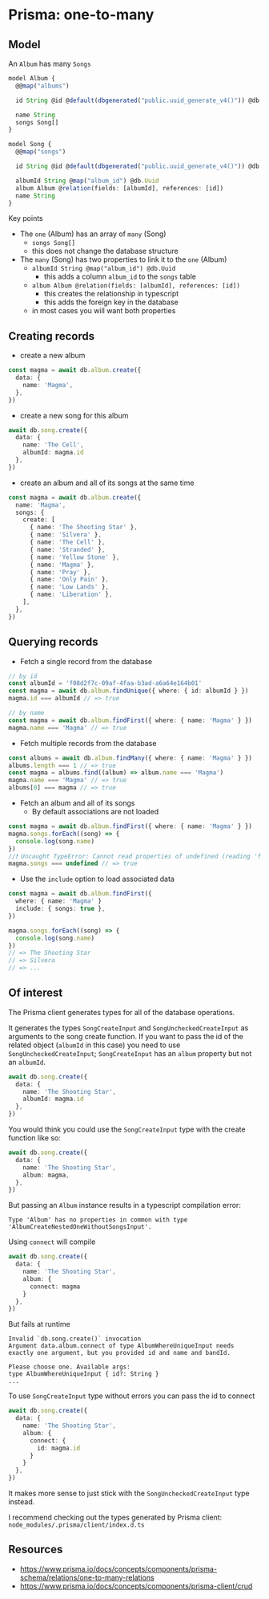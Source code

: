 # Prisma: one-to-many

## Model

An `Album` has many `Songs`

```ts
model Album {
  @@map("albums")

  id String @id @default(dbgenerated("public.uuid_generate_v4()")) @db.Uuid

  name String
  songs Song[]
}

model Song {
  @@map("songs")

  id String @id @default(dbgenerated("public.uuid_generate_v4()")) @db.Uuid

  albumId String @map("album_id") @db.Uuid
  album Album @relation(fields: [albumId], references: [id])
  name String
}
```

Key points
- The `one` (Album) has an array of `many` (Song)
  - `songs Song[]`
  - this does not change the database structure
- The `many` (Song) has two properties to link it to the `one` (Album)
  - `albumId String @map("album_id") @db.Uuid`
    - this adds a column `album_id` to the `songs` table
  - `album Album @relation(fields: [albumId], references: [id])`
    - this creates the relationship in typescript
    - this adds the foreign key in the database
  - in most cases you will want both properties

## Creating records

- create a new album

```ts
const magma = await db.album.create({
  data: {
    name: 'Magma',
  },
})
```
- create a new song for this album

```ts
await db.song.create({
  data: {
    name: 'The Cell',
    albumId: magma.id
  },
})
```

- create an album and all of its songs at the same time

```ts
const magma = await db.album.create({
  name: 'Magma',
  songs: {
    create: [
      { name: 'The Shooting Star' },
      { name: 'Silvera' },
      { name: 'The Cell' },
      { name: 'Stranded' },
      { name: 'Yellow Stone' },
      { name: 'Magma' },
      { name: 'Pray' },
      { name: 'Only Pain' },
      { name: 'Low Lands' },
      { name: 'Liberation' },
    ],
  },
})
```


## Querying records

- Fetch a single record from the database

```ts
// by id
const albumId = 'f08d2f7c-09af-4faa-b3ad-a6a64e164b01'
const magma = await db.album.findUnique({ where: { id: albumId } })
magma.id === albumId // => true

// by name
const magma = await db.album.findFirst({ where: { name: 'Magma' } })
magma.name === 'Magma' // => true
```

- Fetch multiple records from the database

```ts
const albums = await db.album.findMany({ where: { name: 'Magma' } })
albums.length === 1 // => true
const magma = albums.find((album) => album.name === 'Magma')
magma.name === 'Magma' // => true
albums[0] === magma // => true
```

- Fetch an album and all of its songs
  - By default associations are not loaded

```ts
const magma = await db.album.findFirst({ where: { name: 'Magma' } })
magma.songs.forEach((song) => {
  console.log(song.name)
})
//❗️ Uncaught TypeError: Cannot read properties of undefined (reading 'forEach')
magma.songs === undefined // => true
```

- Use the `include` option to load associated data

```ts
const magma = await db.album.findFirst({
  where: { name: 'Magma' }
  include: { songs: true },
})

magma.songs.forEach((song) => {
  console.log(song.name)
})
// => The Shooting Star
// => Silvera
// => ...
```

## Of interest

The Prisma client generates types for all of the database operations.

It generates the types `SongCreateInput` and `SongUncheckedCreateInput` as arguments to the song create function. If you want to pass the id of the related object (`albumId` in this case) you need to use `SongUncheckedCreateInput`;  `SongCreateInput` has an `album` property but not an `albumId`.

```ts
await db.song.create({
  data: {
    name: 'The Shooting Star',
    albumId: magma.id
  },
})
```

You would think you could use the `SongCreateInput` type with the create function like so:

```ts
await db.song.create({
  data: {
    name: 'The Shooting Star',
    album: magma,
  },
})
```

But passing an `Album` instance results in a typescript compilation error:

`Type 'Album' has no properties in common with type 'AlbumCreateNestedOneWithoutSongsInput'.`

Using `connect` will compile

```ts
await db.song.create({
  data: {
    name: 'The Shooting Star',
    album: {
      connect: magma
    }
  },
})
```

But fails at runtime

```
Invalid `db.song.create()` invocation
Argument data.album.connect of type AlbumWhereUniqueInput needs exactly one argument, but you provided id and name and bandId.

Please choose one. Available args:
type AlbumWhereUniqueInput { id?: String }
...
```

To use `SongCreateInput` type without errors you can pass the id to connect

```ts
await db.song.create({
  data: {
    name: 'The Shooting Star',
    album: {
      connect: {
        id: magma.id
      }
    }
  },
})
```

It makes more sense to just stick with the `SongUncheckedCreateInput` type instead.

I recommend checking out the types generated by Prisma client: `node_modules/.prisma/client/index.d.ts`

## Resources

- https://www.prisma.io/docs/concepts/components/prisma-schema/relations/one-to-many-relations
- https://www.prisma.io/docs/concepts/components/prisma-client/crud
